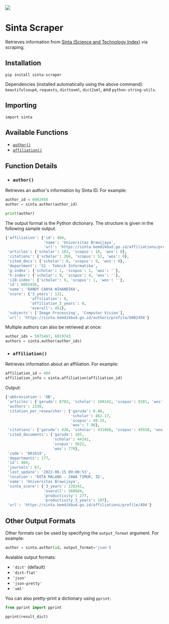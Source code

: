 ![](https://sinta.kemdikbud.go.id/assets/img/sinta_logo.png)

# Sinta Scraper

Retrieves information from [Sinta (Science and Technology Index)](https://sinta.kemdikbud.go.id) via scraping.

## Installation

`pip install sinta-scraper`

Dependencies (installed automatically using the above command): `beautifulsoup4`, `requests`, `dicttoxml`, `dict2xml`,
and `python-string-utils`.

## Importing

`import sinta`

## Available Functions

- [`author()`](#author)
- [`affiliation()`](#affiliation)

## Function Details

- ### `author()`

Retrieves an author's information by Sinta ID. For example:

```python
author_id = 6082456
author = sinta.author(author_id)

print(author)
```

The output format is the Python dictionary. The structure is given in the following sample output.

```python
{'affiliation': {'id': 404,
                 'name': 'Universitas Brawijaya',
                 'url': 'https://sinta.kemdikbud.go.id/affiliations/profile/404'},
 'articles': {'scholar': 103, 'scopus': 14, 'wos': 0},
 'citations': {'scholar': 266, 'scopus': 52, 'wos': 0},
 'cited_docs': {'scholar': 0, 'scopus': 9, 'wos': 0},
 'department': 'S1 - Teknik Informatika',
 'g-index': {'scholar': 1, 'scopus': 1, 'wos': ''},
 'h-index': {'scholar': 9, 'scopus': 4, 'wos': ''},
 'i10-index': {'scholar': 9, 'scopus': 1, 'wos': ''},
 'id': 6082456,
 'name': 'RANDY CAHYA WIHANDIKA',
 'score': {'3_years': 122,
           'affiliation': 0,
           'affiliation_3_years': 0,
           'overall': 451},
 'subjects': ['Image Processing', 'Computer Vision'],
 'url': 'https://sinta.kemdikbud.go.id/authors/profile/6082456'}
```

Multiple authors can also be retrieved at once:

```python
author_ids = 5975467, 6019743
authors = sinta.author(author_ids)
```

- ### `affiliation()`

Retrieves information about an affiliation. For example:

```python
affiliation_id = 404
affiliation_info = sinta.affiliation(affiliation_id)
```

Output:

```python
{'abbreviation': 'UB',
 'articles': {'garuda': 8783, 'scholar': 100142, 'scopus': 9181, 'wos': 1260},
 'authors': 2330,
 'citation_per_researcher': {'garuda': 0.46,
                             'scholar': 462.17,
                             'scopus': 49.15,
                             'wos': 7.96},
 'citations': {'garuda': 428, 'scholar': 431668, 'scopus': 45910, 'wos': 7432},
 'cited_documents': {'garuda': 265,
                     'scholar': 44142,
                     'scopus': 5622,
                     'wos': 778},
 'code': '001019',
 'departments': 177,
 'id': 404,
 'journals': 67,
 'last_update': '2022-06-15 09:00:53',
 'location': 'KOTA MALANG - JAWA TIMUR, ID',
 'name': 'Universitas Brawijaya',
 'sinta_score': {'3_years': 220241,
                 'overall': 568684,
                 'productivity': 277,
                 'productivity_3_years': 107},
 'url': 'https://sinta.kemdikbud.go.id/affiliations/profile/404'}
```

## Other Output Formats

Other formats can be used by specifying the `output_format` argument. For example:

```python
author = sinta.author(id, output_format='json')
```

Avalable output formats:

- `'dict'` (default)
- `'dict-flat'`
- `'json'`
- `'json-pretty'`
- `'xml'`

You can also pretty-print a dictionary using `pprint`:

```python
from pprint import pprint

pprint(result_dict)
```
